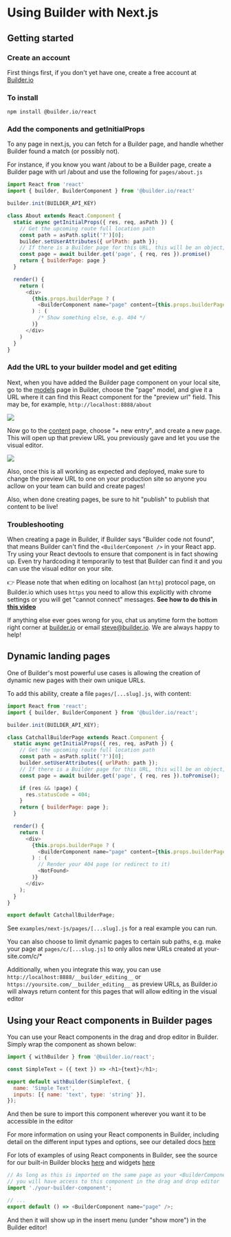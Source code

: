 # Using Builder with Next.js

## Getting started

### Create an account

First things first, if you don't yet have one, create a free account at [Builder.io](https://builder.io)

### To install

`npm install @builder.io/react`

### Add the components and getInitialProps

To any page in next.js, you can fetch for a Builder page, and handle whether Builder found a
match (or possibly not).

For instance, if you know you want /about to be a Builder page, create a Builder page with url /about
and use the following for `pages/about.js`

```js
import React from 'react'
import { builder, BuilderComponent } from '@builder.io/react'

builder.init(BUILDER_API_KEY)

class About extends React.Component {
  static async getInitialProps({ res, req, asPath }) {
    // Get the upcoming route full location path
    const path = asPath.split('?')[0];
    builder.setUserAttributes({ urlPath: path });
    // If there is a Builder page for this URL, this will be an object, otherwise it'll be null
    const page = await builder.get('page', { req, res }).promise()
    return { builderPage: page }
  }

  render() {
    return (
      <div>
        {this.props.builderPage ? (
          <BuilderComponent name="page" content={this.props.builderPage} />
        ) : (
          /* Show something else, e.g. 404 */
        )}
      </div>
    )
  }
}
```

### Add the URL to your builder model and get editing

Next, when you have added the Builder page component on your local site, go to the [models](https://buidler.io/models) page in Builder, choose the "page" model, and give it a URL where it can find this React component for the "preview url" field. This may be, for example, `http://localhost:8888/about`

<img src="https://i.imgur.com/PRWvNM1.gif">

Now go to the [content](https://buidler.io/content) page, choose "+ new entry", and create a new page. This will open up that preview URL you previously gave and let you use the visual editor.

<img src="https://imgur.com/5BC0lYR.gif">

Also, once this is all working as expected and deployed, make sure to change the preview URL to one on your production site so anyone you acllow on your team can build and create pages!

Also, when done creating pages, be sure to hit "publish" to publish that content to be live!

### Troubleshooting

When creating a page in Builder, if Builder says "Builder code not found", that means Builder can't find the `<BuilderComponent />` in your React app. Try using your React devtools to ensure that component is in fact showing up. Even try hardcoding it temporarily to test that Builder can find it and you can use the visual editor on your site.

👉 Please note that when editing on localhost (an `http`) protocol page, on Builder.io which uses `https` you need to allow this explicitly with chrome settings or you will get "cannot connect" messages. **See how to do this in [this video](https://www.youtube.com/embed/YL5gbEmx9Wo?autoplay=1&loop=1&mute=1&modestbranding=1&color=white)**

If anything else ever goes wrong for you, chat us anytime form the bottom right corner at [builder.io](https://builder.io) or email steve@builder.io. We are always happy to help!

## Dynamic landing pages

One of Builder's most powerful use cases is allowing the creation of dynamic new pages with their own unique URLs. 

To add this ability, create a file `pages/[...slug].js`, with content:


```js
import React from 'react';
import { builder, BuilderComponent } from '@builder.io/react';

builder.init(BUILDER_API_KEY);

class CatchallBuilderPage extends React.Component {
  static async getInitialProps({ res, req, asPath }) {
    // Get the upcoming route full location path
    const path = asPath.split('?')[0];
    builder.setUserAttributes({ urlPath: path });
    // If there is a Builder page for this URL, this will be an object, otherwise it'll be null
    const page = await builder.get('page', { req, res }).toPromise();

    if (res && !page) {
      res.statusCode = 404;
    }
    return { builderPage: page };
  }

  render() {
    return (
      <div>
        {this.props.builderPage ? (
          <BuilderComponent name="page" content={this.props.builderPage} />
        ) : (
          // Render your 404 page (or redirect to it)
          <NotFound>
        )}
      </div>
    );
  }
}

export default CatchallBuilderPage;
```

See `examples/next-js/pages/[...slug].js` for a real example you can run.

You can also choose to limit dynamic pages to certain sub paths, e.g. make your page at `pages/c/[...slug.js]` to only allos new URLs created at your-site.com/c/*

Additionally, when you integrate this way, you can use `http://localhost:8888/__builder_editing__` or `https://yoursite.com/__builder_editing__` as preview URLs, as Builder.io will always return content for this pages that will allow editing in the visual editor


## Using your React components in Builder pages

You can use your React components in the drag and drop editor in Builder. Simply wrap the component as shown below:

```js
import { withBuilder } from '@builder.io/react';

const SimpleText = ({ text }) => <h1>{text}</h1>;

export default withBuilder(SimpleText, {
  name: 'Simple Text',
  inputs: [{ name: 'text', type: 'string' }],
});
```

And then be sure to import this component wherever you want it to be accessible in the editor

For more information on using your React components in Builder, including
detail on the different input types and options, see our detailed docs [here](https://builder.io/c/docs/custom-react-components)

For lots of examples of using React components in Builder, see the source for our built-in Builder blocks [here](https://github.com/BuilderIO/builder/tree/master/packages/react/src/blocks) and widgets [here](https://github.com/BuilderIO/builder/tree/master/packages/widgets/src/components)

```js
// As long as this is imported on the same page as your <BuilderComponent> is used,
// you will have access to this component in the drag and drop editor
import './your-builder-component';

// ...
export default () => <BuilderComponent name="page" />;
```

And then it will show up in the insert menu (under "show more") in the Builder editor!
